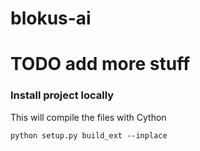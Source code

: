 # blokus-ai

# TODO add more stuff

### Install project locally
This will compile the files with Cython
```
python setup.py build_ext --inplace
```